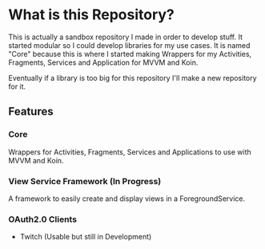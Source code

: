 # What is this Repository?

This is actually a sandbox repository I made in order to develop stuff. It started modular so I could develop libraries for my use cases. It is named "Core" because this is where I started making Wrappers for my Activities, Fragments, Services and Application for MVVM and Koin.

Eventually if a library is too big for this repository I'll make a new repository for it.

## Features

### Core

Wrappers for Activities, Fragments, Services and Applications to use with MVVM and Koin.

### View Service Framework (In Progress)

A framework to easily create and display views in a ForegroundService.

### OAuth2.0 Clients

- Twitch (Usable but still in Development)
